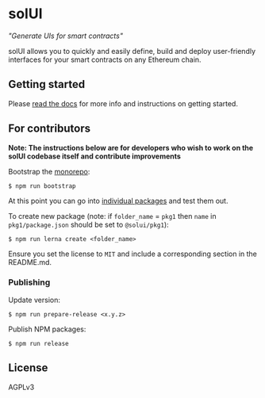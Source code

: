 # solUI

_"Generate UIs for smart contracts"_

solUI allows you to quickly and easily define, build and deploy user-friendly interfaces for your smart contracts on any Ethereum chain.

## Getting started

Please [read the docs](https://solui.dev/docs) for more info and instructions on
getting started.

## For contributors

**Note: The instructions below are for developers who wish to work on the solUI
codebase itself and contribute improvements**

Bootstrap the [monorepo](https://lerna.js.org/):

```shell
$ npm run bootstrap
```

At this point you can go into [individual packages](./packages) and test them out.

To create new package (note: if `folder_name` = `pkg1` then `name`
  in `pkg1/package.json` should be set to `@solui/pkg1`):

```shell
$ npm run lerna create <folder_name>
```

Ensure you set the license to `MIT` and include a corresponding section in the
README.md.

### Publishing

Update version:

```
$ npm run prepare-release <x.y.z>
```

Publish NPM packages:

```
$ npm run release
```

## License

AGPLv3
